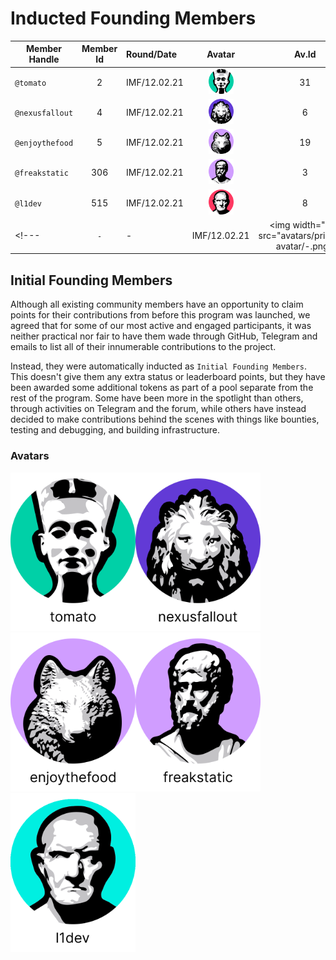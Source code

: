 # Inducted Founding Members


|Member Handle        |Member Id|Round/Date  |Avatar                                                |Av.Id  |FM ID|
|---------------------|:-------:|:-----------|:----------------------------------------------------:|:--:|:---:|
|`@tomato`            | 2       |IMF/12.02.21|<img width="40" src="/avatars/primary-avatar/31.png"> |31  | 1   |
|`@nexusfallout`      | 4       |IMF/12.02.21|<img width="40" src="/avatars/primary-avatar/6.png">  |6   | 2   |
|`@enjoythefood`      | 5       |IMF/12.02.21|<img width="40" src="/avatars/primary-avatar/19.png"> |19  | 3   |
|`@freakstatic`       | 306     |IMF/12.02.21|<img width="40" src="/avatars/primary-avatar/3.png">  |3   | 5   |
|`@l1dev`             | 515     |IMF/12.02.21|<img width="40" src="/avatars/primary-avatar/8.png">  |8   | 6   |
<!---|`-`                  | -       |IMF/12.02.21|<img width="40" src="avatars/primary-avatar/-.png>   | 4    |--->

## Initial Founding Members
Although all existing community members have an opportunity to claim points for their contributions from before this program was launched, we agreed that for some of our most active and engaged participants, it was neither practical nor fair to have them wade through GitHub, Telegram and emails to list all of their innumerable contributions to the project.

Instead, they were automatically inducted as `Initial Founding Members`. This doesn't give them any extra status or leaderboard points, but they have been awarded some additional tokens as part of a pool separate from the rest of the program. Some have been more in the spotlight than others, through activities on Telegram and the forum, while others have instead decided to make contributions behind the scenes with things like bounties, testing and debugging, and building infrastructure.

### Avatars
<img width="200" src="/avatars/selected-avatars/31-tomato.png"><img width="200" src="/avatars/selected-avatars/6-nexusfallout.png"><img width="200" src="/avatars/selected-avatars/19-enjoythefood.png"><img width="200" src="/avatars/selected-avatars/3-freakstatic.png"><img width="200" src="/avatars/selected-avatars/8-l1dev.png">
